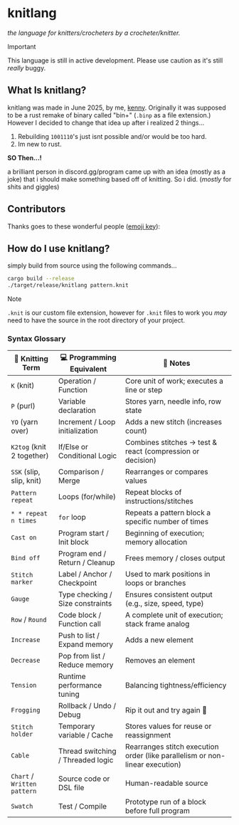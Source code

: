 # knitlang

*the language for knitters/crocheters by a crocheter/knitter.*

> [!IMPORTANT]
> This language is still in active development. Please use caution as it's still *really* buggy.

## What Is knitlang?

knitlang was made in June 2025, by me, [kenny](https://github.com/nonbinarybyte). Originally it was supposed to be a rust remake of binary called "bin+" (`.binp` as a file extension.) However I decided to change that idea up after i realized 2 things...

1. Rebuilding `1001110`'s just isnt possible and/or would be too hard.
2. Im new to rust.

**SO Then...!**

a brilliant person in discord.gg/program came up with an idea (mostly as a joke) that i should make something based off of knitting. So i did. (*mostly* for shits and giggles)

## Contributors

Thanks goes to these wonderful people ([emoji key](https://github.com/all-contributors/all-contributors#emoji-key)):

<!-- ALL-CONTRIBUTORS-LIST:START - Do not remove or modify this section -->
<!-- prettier-ignore-start -->
<!-- markdownlint-disable -->


<!-- markdownlint-restore -->
<!-- prettier-ignore-end -->
<!-- ALL-CONTRIBUTORS-LIST:END -->

## How do I use knitlang?

simply build from source using the following commands...

```bash
cargo build --release
./target/release/knitlang pattern.knit
```

> [!NOTE]
> `.knit` is our custom file extension, however for `.knit` files to work you *may* need to have the source in the root directory of your project.

### Syntax Glossary

| 🧵 Knitting Term            | 💻 Programming Equivalent         | 💬 Notes                                                                     |
| --------------------------- | --------------------------------- | ---------------------------------------------------------------------------- |
| `K` (knit)                  | Operation / Function              | Core unit of work; executes a line or step                                   |
| `P` (purl)                  | Variable declaration              | Stores yarn, needle info, row state                                          |
| `YO` (yarn over)            | Increment / Loop initialization   | Adds a new stitch (increases count)                                          |
| `K2tog` (knit 2 together)   | If/Else or Conditional Logic      | Combines stitches → test & react (compression or decision)                   |
| `SSK` (slip, slip, knit)    | Comparison / Merge                | Rearranges or compares values                                                |
| `Pattern repeat`            | Loops (for/while)                 | Repeat blocks of instructions/stitches                                       |
| `* * repeat n times`        | `for` loop                        | Repeats a pattern block a specific number of times                           |
| `Cast on`                   | Program start / Init block        | Beginning of execution; memory allocation                                    |
| `Bind off`                  | Program end / Return / Cleanup    | Frees memory / closes output                                                 |
| `Stitch marker`             | Label / Anchor / Checkpoint       | Used to mark positions in loops or branches                                  |
| `Gauge`                     | Type checking / Size constraints  | Ensures consistent output (e.g., size, speed, type)                          |
| `Row` / `Round`             | Code block / Function call        | A complete unit of execution; stack frame analog                             |
| `Increase`                  | Push to list / Expand memory      | Adds a new element                                                           |
| `Decrease`                  | Pop from list / Reduce memory     | Removes an element                                                           |
| `Tension`                   | Runtime performance tuning        | Balancing tightness/efficiency                                               |
| `Frogging`                  | Rollback / Undo / Debug           | Rip it out and try again 🐸                                                  |
| `Stitch holder`             | Temporary variable / Cache        | Stores values for reuse or reassignment                                      |
| `Cable`                     | Thread switching / Threaded logic | Rearranges stitch execution order (like parallelism or non-linear execution) |
| `Chart` / `Written pattern` | Source code or DSL file           | Human-readable source                                                        |
| `Swatch`                    | Test / Compile                    | Prototype run of a block before full program                                 |
